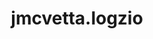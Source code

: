 ---
title: jmcvetta.logzio
project-url: https://github.com/jmcvetta/ansible-logzio
logo:
  logofile: ansible.svg
  orientation: vertical
data-source: Ansible
shipping-tags:
  - platform-service
---